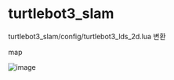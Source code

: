 # turtlebot3_slam
turtlebot3_slam/config/turtlebot3_lds_2d.lua 변환

map


![image](https://github.com/downy25/turtlebot3_slam/assets/112371402/58d10215-6e21-4630-a5d4-936dc286b5eb)
